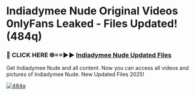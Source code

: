 # Indiadymee Nude Original Videos 0nlyFans Leaked - Files Updated! (484q)

<h3>🔴 CLICK HERE 🌐==►► <a href="https://tinyurl.com/y5r63du9" rel="nofollow">Indiadymee Nude Updated Files</a></h3>

Get Indiadymee Nude and all content. Now you can access all videos and pictures of Indiadymee Nude. New Updated Files 2025!

[![484q](https://i.imgur.com/UVo9nyh.gif)](https://tinyurl.com/y5r63du9)